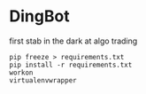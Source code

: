 # DingBot
first stab in the dark at algo trading

    pip freeze > requirements.txt
    pip install -r requirements.txt
    workon
    virtualenvwrapper
